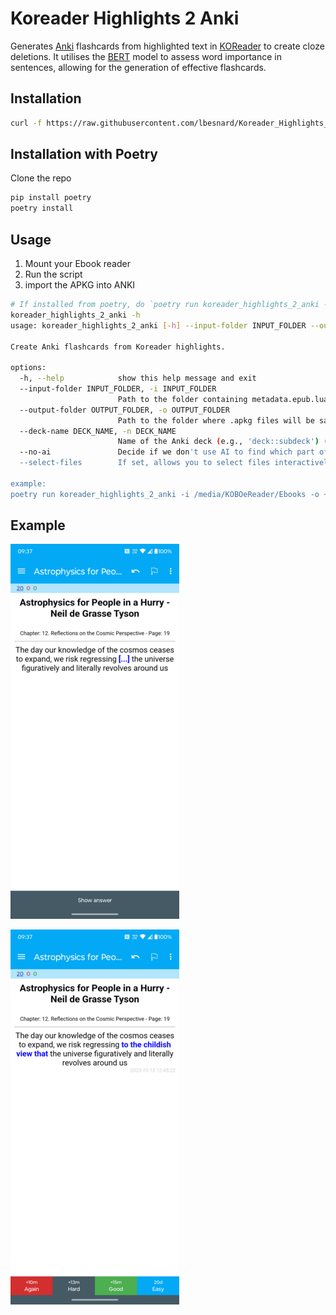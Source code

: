 # Koreader Highlights 2 Anki

Generates [Anki](https://ankiweb.net/) flashcards from highlighted text in [KOReader](https://koreader.rocks/) to create cloze deletions.
It utilises the [BERT](https://huggingface.co/docs/transformers/en/model_doc/bert) model to assess word importance in sentences, allowing for the generation of effective
flashcards.

## Installation

```bash
curl -f https://raw.githubusercontent.com/lbesnard/Koreader_Highlights_2_Anki/refs/heads/main/install.sh | bash
```

## Installation with Poetry
Clone the repo
```bash
pip install poetry
poetry install
```

## Usage

1. Mount your Ebook reader
2. Run the script
3. import the APKG into ANKI

```bash
# If installed from poetry, do `poetry run koreader_highlights_2_anki -h`
koreader_highlights_2_anki -h
usage: koreader_highlights_2_anki [-h] --input-folder INPUT_FOLDER --output-folder OUTPUT_FOLDER [--deck-name DECK_NAME] [--no-ai] [--select-files]

Create Anki flashcards from Koreader highlights.

options:
  -h, --help            show this help message and exit
  --input-folder INPUT_FOLDER, -i INPUT_FOLDER
                        Path to the folder containing metadata.epub.lua files in KOReader.
  --output-folder OUTPUT_FOLDER, -o OUTPUT_FOLDER
                        Path to the folder where .apkg files will be saved.
  --deck-name DECK_NAME, -n DECK_NAME
                        Name of the Anki deck (e.g., 'deck::subdeck') (Default to Books Highlights 📚 .
  --no-ai               Decide if we don't use AI to find which part of the sentence to 'cloze'.
  --select-files        If set, allows you to select files interactively for processing.

example:
poetry run koreader_highlights_2_anki -i /media/KOBOeReader/Ebooks -o ~/Documents --select-files

```

## Example
![cloze1](test_koreader_highlights_2_anki/resources/Screenshot_20241019-093741_AnkiDroid.png)

![cloze1](test_koreader_highlights_2_anki/resources/Screenshot_20241019-093748_AnkiDroid.png)
